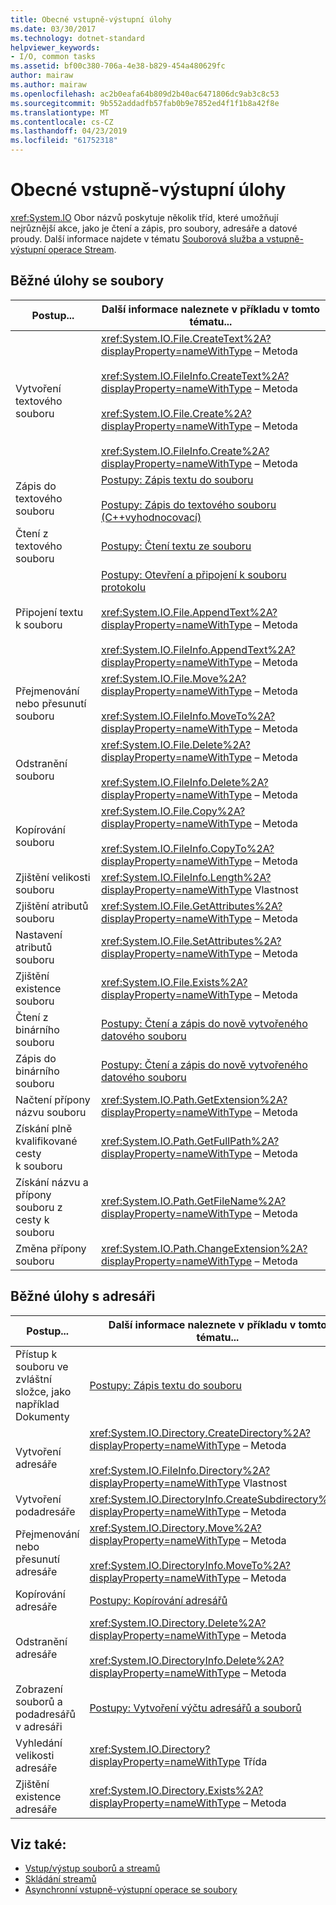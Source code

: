 ```yaml
---
title: Obecné vstupně-výstupní úlohy
ms.date: 03/30/2017
ms.technology: dotnet-standard
helpviewer_keywords:
- I/O, common tasks
ms.assetid: bf00c380-706a-4e38-b829-454a480629fc
author: mairaw
ms.author: mairaw
ms.openlocfilehash: ac2b0eafa64b809d2b40ac6471806dc9ab3c8c53
ms.sourcegitcommit: 9b552addadfb57fab0b9e7852ed4f1f1b8a42f8e
ms.translationtype: MT
ms.contentlocale: cs-CZ
ms.lasthandoff: 04/23/2019
ms.locfileid: "61752318"
---
```

# <a name="common-io-tasks"></a>Obecné vstupně-výstupní úlohy
<xref:System.IO> Obor názvů poskytuje několik tříd, které umožňují nejrůznější akce, jako je čtení a zápis, pro soubory, adresáře a datové proudy. Další informace najdete v tématu [Souborová služba a vstupně-výstupní operace Stream](../../../docs/standard/io/index.md).  
  
## <a name="common-file-tasks"></a>Běžné úlohy se soubory  
  
|Postup...|Další informace naleznete v příkladu v tomto tématu...|  
|-------------------|--------------------------------------|  
|Vytvoření textového souboru|<xref:System.IO.File.CreateText%2A?displayProperty=nameWithType> – Metoda<br /><br /> <xref:System.IO.FileInfo.CreateText%2A?displayProperty=nameWithType> – Metoda<br /><br /> <xref:System.IO.File.Create%2A?displayProperty=nameWithType> – Metoda<br /><br /> <xref:System.IO.FileInfo.Create%2A?displayProperty=nameWithType> – Metoda|  
|Zápis do textového souboru|[Postupy: Zápis textu do souboru](../../../docs/standard/io/how-to-write-text-to-a-file.md)<br /><br /> [Postupy: Zápis do textového souboru (C++vyhodnocovací)](/cpp/dotnet/how-to-write-a-text-file-cpp-cli)|  
|Čtení z textového souboru|[Postupy: Čtení textu ze souboru](../../../docs/standard/io/how-to-read-text-from-a-file.md)|  
|Připojení textu k souboru|[Postupy: Otevření a připojení k souboru protokolu](../../../docs/standard/io/how-to-open-and-append-to-a-log-file.md)<br /><br /> <xref:System.IO.File.AppendText%2A?displayProperty=nameWithType> – Metoda<br /><br /> <xref:System.IO.FileInfo.AppendText%2A?displayProperty=nameWithType> – Metoda|  
|Přejmenování nebo přesunutí souboru|<xref:System.IO.File.Move%2A?displayProperty=nameWithType> – Metoda<br /><br /> <xref:System.IO.FileInfo.MoveTo%2A?displayProperty=nameWithType> – Metoda|  
|Odstranění souboru|<xref:System.IO.File.Delete%2A?displayProperty=nameWithType> – Metoda<br /><br /> <xref:System.IO.FileInfo.Delete%2A?displayProperty=nameWithType> – Metoda|  
|Kopírování souboru|<xref:System.IO.File.Copy%2A?displayProperty=nameWithType> – Metoda<br /><br /> <xref:System.IO.FileInfo.CopyTo%2A?displayProperty=nameWithType> – Metoda|  
|Zjištění velikosti souboru|<xref:System.IO.FileInfo.Length%2A?displayProperty=nameWithType> Vlastnost|  
|Zjištění atributů souboru|<xref:System.IO.File.GetAttributes%2A?displayProperty=nameWithType> – Metoda|  
|Nastavení atributů souboru|<xref:System.IO.File.SetAttributes%2A?displayProperty=nameWithType> – Metoda|  
|Zjištění existence souboru|<xref:System.IO.File.Exists%2A?displayProperty=nameWithType> – Metoda|  
|Čtení z binárního souboru|[Postupy: Čtení a zápis do nově vytvořeného datového souboru](../../../docs/standard/io/how-to-read-and-write-to-a-newly-created-data-file.md)|  
|Zápis do binárního souboru|[Postupy: Čtení a zápis do nově vytvořeného datového souboru](../../../docs/standard/io/how-to-read-and-write-to-a-newly-created-data-file.md)|  
|Načtení přípony názvu souboru|<xref:System.IO.Path.GetExtension%2A?displayProperty=nameWithType> – Metoda|  
|Získání plně kvalifikované cesty k souboru|<xref:System.IO.Path.GetFullPath%2A?displayProperty=nameWithType> – Metoda|  
|Získání názvu a přípony souboru z cesty k souboru|<xref:System.IO.Path.GetFileName%2A?displayProperty=nameWithType> – Metoda|  
|Změna přípony souboru|<xref:System.IO.Path.ChangeExtension%2A?displayProperty=nameWithType> – Metoda|  
  
## <a name="common-directory-tasks"></a>Běžné úlohy s adresáři  
  
|Postup...|Další informace naleznete v příkladu v tomto tématu...|  
|-------------------|--------------------------------------|  
|Přístup k souboru ve zvláštní složce, jako například Dokumenty|[Postupy: Zápis textu do souboru](../../../docs/standard/io/how-to-write-text-to-a-file.md)|  
|Vytvoření adresáře|<xref:System.IO.Directory.CreateDirectory%2A?displayProperty=nameWithType> – Metoda<br /><br /> <xref:System.IO.FileInfo.Directory%2A?displayProperty=nameWithType> Vlastnost|  
|Vytvoření podadresáře|<xref:System.IO.DirectoryInfo.CreateSubdirectory%2A?displayProperty=nameWithType> – Metoda|  
|Přejmenování nebo přesunutí adresáře|<xref:System.IO.Directory.Move%2A?displayProperty=nameWithType> – Metoda<br /><br /> <xref:System.IO.DirectoryInfo.MoveTo%2A?displayProperty=nameWithType> – Metoda|  
|Kopírování adresáře|[Postupy: Kopírování adresářů](../../../docs/standard/io/how-to-copy-directories.md)|  
|Odstranění adresáře|<xref:System.IO.Directory.Delete%2A?displayProperty=nameWithType> – Metoda<br /><br /> <xref:System.IO.DirectoryInfo.Delete%2A?displayProperty=nameWithType> – Metoda|  
|Zobrazení souborů a podadresářů v adresáři|[Postupy: Vytvoření výčtu adresářů a souborů](../../../docs/standard/io/how-to-enumerate-directories-and-files.md)|  
|Vyhledání velikosti adresáře|<xref:System.IO.Directory?displayProperty=nameWithType> Třída|  
|Zjištění existence adresáře|<xref:System.IO.Directory.Exists%2A?displayProperty=nameWithType> – Metoda|  
  
## <a name="see-also"></a>Viz také:

- [Vstup/výstup souborů a streamů](../../../docs/standard/io/index.md)
- [Skládání streamů](../../../docs/standard/io/composing-streams.md)
- [Asynchronní vstupně-výstupní operace se soubory](../../../docs/standard/io/asynchronous-file-i-o.md)
